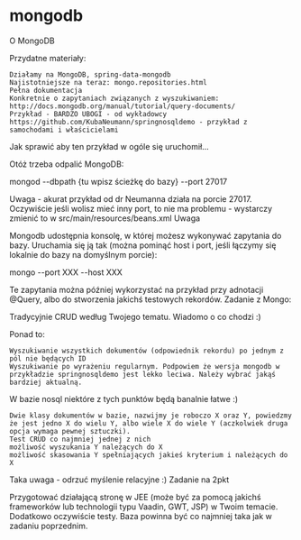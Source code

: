 # mongodb 

O MongoDB

Przydatne materiały:

    Działamy na MongoDB, spring-data-mongodb
    Najistotniejsze na teraz: mongo.repositories.html
    Pełna dokumentacja
    Konkretnie o zapytaniach związanych z wyszukiwaniem: http://docs.mongodb.org/manual/tutorial/query-documents/
    Przykład - BARDZO UBOGI - od wykładowcy https://github.com/KubaNeumann/springnosqldemo - przykład z samochodami i właścicielami 

Jak sprawić aby ten przykład w ogóle się uruchomił...

Otóż trzeba odpalić MongoDB:

mongod --dbpath {tu wpisz ścieżkę do bazy} --port 27017

Uwaga - akurat przykład od dr Neumanna działa na porcie 27017. Oczywiście jeśli wolisz mieć inny port, to nie ma problemu - wystarczy zmienić to w src/main/resources/beans.xml
Uwaga

Mongodb udostępnia konsolę, w której możesz wykonywać zapytania do bazy. Uruchamia się ją tak (można pominąć host i port, jeśli łączymy się lokalnie do bazy na domyślnym porcie):

mongo --port XXX --host XXX

Te zapytania można później wykorzystać na przykład przy adnotacji @Query, albo do stworzenia jakichś testowych rekordów.
Zadanie z Mongo:

Tradycyjnie CRUD według Twojego tematu. Wiadomo o co chodzi :)

Ponad to:

    Wyszukiwanie wszystkich dokumentów (odpowiednik rekordu) po jednym z pól nie będących ID
    Wyszukiwanie po wyrażeniu regularnym. Podpowiem że wersja mongodb w przykładzie springnosqldemo jest lekko leciwa. Należy wybrać jakąś bardziej aktualną. 

W bazie nosql niektóre z tych punktów będą banalnie łatwe :)

    Dwie klasy dokumentów w bazie, nazwijmy je roboczo X oraz Y, powiedzmy że jest jedno X do wielu Y, albo wiele X do wiele Y (aczkolwiek druga opcja wymaga pewnej sztuczki).
    Test CRUD co najmniej jednej z nich
    możliwość wyszukania Y należących do X
    możliwość skasowania Y spełniających jakieś kryterium i należących do X 

Taka uwaga - odrzuć myślenie relacyjne :)
Zadanie na 2pkt

Przygotować działającą stronę w JEE (może być za pomocą jakichś frameworków lub technologii typu Vaadin, GWT, JSP) w Twoim temacie. Dodatkowo oczywiście testy. Baza powinna być co najmniej taka jak w zadaniu poprzednim. 
